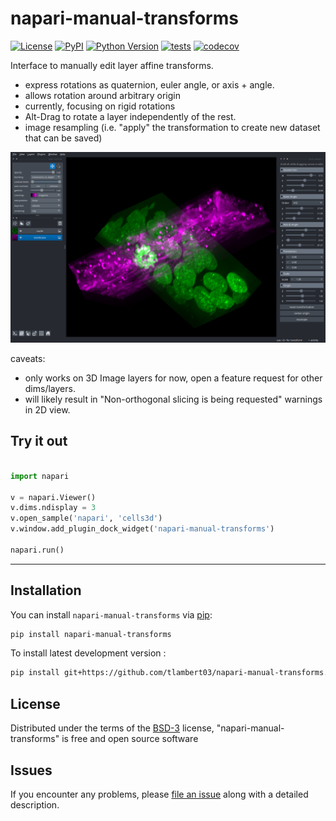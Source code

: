 # napari-manual-transforms

[![License](https://img.shields.io/pypi/l/napari-manual-transforms.svg?color=green)](https://github.com/tlambert03/napari-manual-transforms/raw/main/LICENSE)
[![PyPI](https://img.shields.io/pypi/v/napari-manual-transforms.svg?color=green)](https://pypi.org/project/napari-manual-transforms)
[![Python Version](https://img.shields.io/pypi/pyversions/napari-manual-transforms.svg?color=green)](https://python.org)
[![tests](https://github.com/tlambert03/napari-manual-transforms/workflows/tests/badge.svg)](https://github.com/tlambert03/napari-manual-transforms/actions)
[![codecov](https://codecov.io/gh/tlambert03/napari-manual-transforms/branch/main/graph/badge.svg)](https://codecov.io/gh/tlambert03/napari-manual-transforms)

Interface to manually edit layer affine transforms.

- express rotations as quaternion, euler angle, or axis + angle.
- allows rotation around arbitrary origin
- currently, focusing on rigid rotations
- Alt-Drag to rotate a layer independently of the rest.
- image resampling (i.e. "apply" the transformation to create new dataset that can be saved)

![Plugin Preview](/preview.png)

caveats:

- only works on 3D Image layers for now, open a feature request for other dims/layers.
- will likely result in "Non-orthogonal slicing is being requested" warnings in 2D view.

## Try it out

```python

import napari

v = napari.Viewer()
v.dims.ndisplay = 3
v.open_sample('napari', 'cells3d')
v.window.add_plugin_dock_widget('napari-manual-transforms')

napari.run()

```

----------------------------------

## Installation

You can install `napari-manual-transforms` via [pip]:

```sh
pip install napari-manual-transforms
```

To install latest development version :

```sh
pip install git+https://github.com/tlambert03/napari-manual-transforms.git
```

## License

Distributed under the terms of the [BSD-3] license,
"napari-manual-transforms" is free and open source software

## Issues

If you encounter any problems, please [file an issue] along with a detailed description.

[napari]: https://github.com/napari/napari
[Cookiecutter]: https://github.com/audreyr/cookiecutter
[@napari]: https://github.com/napari
[MIT]: http://opensource.org/licenses/MIT
[BSD-3]: http://opensource.org/licenses/BSD-3-Clause
[GNU GPL v3.0]: http://www.gnu.org/licenses/gpl-3.0.txt
[GNU LGPL v3.0]: http://www.gnu.org/licenses/lgpl-3.0.txt
[Apache Software License 2.0]: http://www.apache.org/licenses/LICENSE-2.0
[Mozilla Public License 2.0]: https://www.mozilla.org/media/MPL/2.0/index.txt
[cookiecutter-napari-plugin]: https://github.com/napari/cookiecutter-napari-plugin

[file an issue]: https://github.com/tlambert03/napari-manual-transforms/issues

[napari]: https://github.com/napari/napari
[tox]: https://tox.readthedocs.io/en/latest/
[pip]: https://pypi.org/project/pip/
[PyPI]: https://pypi.org/
